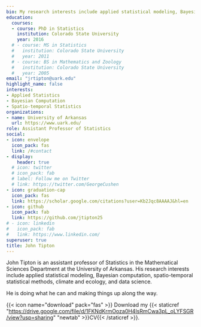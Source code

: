 ```yaml
---
bio: My research interests include applied statistical modeling, Bayesian computation, Spatio-temporal statistics, ecology, and climate
education:
  courses:
  - course: PhD in Statistics
    institution: Colorado State University
    year: 2016
  # - course: MS in Statistics
  #   institution: Colorado State University 
  #   year: 2011
  # - course: BS in Mathematics and Zoology
  #   institution: Colorado State University
  #   year: 2005
email: "jrtipton@uark.edu"
highlight_name: false
interests:
- Applied Statistics
- Bayesian Computation
- Spatio-temporal Statistics
organizations:
- name: University of Arkansas
  url: https://www.uark.edu/
role: Assistant Professor of Statistics
social:
- icon: envelope
  icon_pack: fas
  link: /#contact
- display:
    header: true
  # icon: twitter
  # icon_pack: fab
  # label: Follow me on Twitter
  # link: https://twitter.com/GeorgeCushen
- icon: graduation-cap
  icon_pack: fas
  link: https://scholar.google.com/citations?user=Kb2Jqc8AAAAJ&hl=en
- icon: github
  icon_pack: fab
  link: https://github.com/jtipton25
# - icon: linkedin
#   icon_pack: fab
#   link: https://www.linkedin.com/
superuser: true
title: John Tipton
---
```


John Tipton is an assistant professor of Statistics in the Mathematical Sciences Department at the University of Arkansas. His research interests include applied statistical modeling, Bayesian computation, spatio-temporal statistical methods, climate and ecology, and data science. 

He is doing what he can and making things up along the way.


{{< icon name="download" pack="fas" >}} Download my {{< staticref "https://drive.google.com/file/d/1FKNdKrmOoza0H4lsRmCwa3pL_oLYFSGR/view?usp=sharing" "newtab" >}}CV{{< /staticref >}}.
